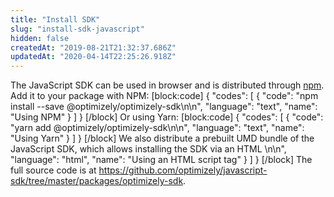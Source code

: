```yaml
---
title: "Install SDK"
slug: "install-sdk-javascript"
hidden: false
createdAt: "2019-08-21T21:32:37.686Z"
updatedAt: "2020-04-14T22:25:26.918Z"
---
```

The JavaScript SDK can be used in browser and is distributed through [npm](https://www.npmjs.com/package/@optimizely/optimizely-sdk). Add it to your package with NPM:
[block:code]
{
  "codes": [
    {
      "code": "npm install --save @optimizely/optimizely-sdk\n\n",
      "language": "text",
      "name": "Using NPM"
    }
  ]
}
[/block]
Or using Yarn:
[block:code]
{
  "codes": [
    {
      "code": "yarn add @optimizely/optimizely-sdk\n\n",
      "language": "text",
      "name": "Using Yarn"
    }
  ]
}
[/block]
We also distribute a prebuilt UMD bundle of the JavaScript SDK, which allows installing the SDK via an HTML <script> tag, which makes the SDK available under the global variable `optimizelySdk`
[block:code]
{
  "codes": [
    {
      "code": "<script src=\"https://unpkg.com/@optimizely/optimizely-sdk@3.5/dist/optimizely.browser.umd.min.js\"></script>\n\n",
      "language": "html",
      "name": "Using an HTML script tag"
    }
  ]
}
[/block]
The full source code is at https://github.com/optimizely/javascript-sdk/tree/master/packages/optimizely-sdk.